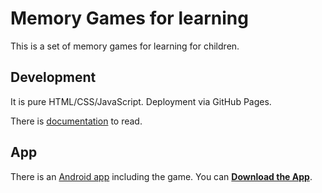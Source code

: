 # Memory Games for learning

This is a set of memory games for learning for children.

## Development

It is pure HTML/CSS/JavaScript.
Deployment via GitHub Pages.

There is [documentation](docs) to read.

## App

There is an [Android app](https://github.com/niccokunzmann/app.memory.quelltext.eu#readme) including the game.
You can **[Download the App][apk]**.

[apk]: https://niccokunzmann.github.io/download_latest/niccokunzmann/app.memory.quelltext.eu/app-debug.apk
